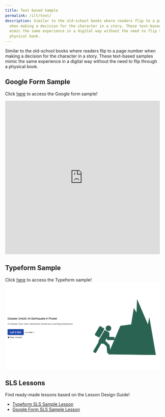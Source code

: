 ```yaml
---
title: Text based Sample
permalink: /ilt/text/
description: Similar to the old-school books where readers flip to a page number
  when making a decision for the character in a story. These text-based samples
  mimic the same experience in a digital way without the need to flip through a
  physical book.
---
```

Similar to the old-school books where readers flip to a page number when making a decision for the character in a story. These text-based samples mimic the same experience in a digital way without the need to flip through a physical book.

## Google Form Sample
Click [here](https://go.gov.sg/cyoaphuket1a) to access the Google form sample!
<iframe allowfullscreen="true" height="500" width="100%" frameborder="0" src="https://docs.google.com/forms/d/e/1FAIpQLSexHf8yQT9w13i76-TMikYlzIkbTUii3U6VOa3d07d_nPRoZw/viewform"></iframe>

## Typeform Sample
Click [here](https://go.gov.sg/cyoaphuket1) to access the Typeform sample!
![typeform ILT](/images/Screenshot%202022-11-21.png)

## SLS Lessons
Find ready-made lessons based on the Lesson Design Guide! 
* [Typeform SLS Sample Lesson](https://go.gov.sg/cyoatextsls)
* [Google Form SLS Sample Lesson](https://go.gov.sg/cyoagoogleformsls)